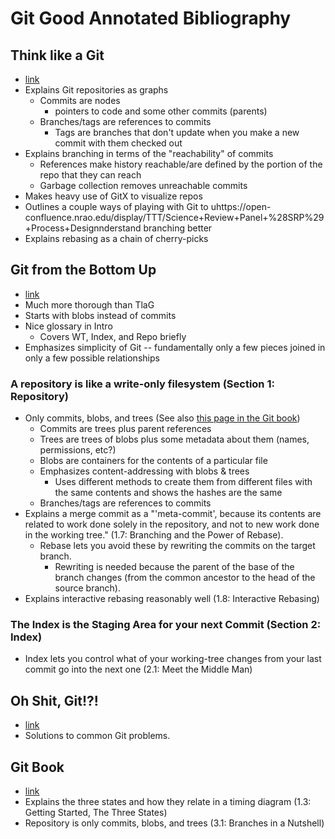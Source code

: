 # Git Good Annotated Bibliography
## Think like a Git
* [link](https://think-like-a-git.net)
* Explains Git repositories as graphs
    * Commits are nodes
        * pointers to code and some other commits (parents)
    * Branches/tags are references to commits
        * Tags are branches that don't update when you make a new commit with them checked out
* Explains branching in terms of the "reachability" of commits
    * References make history reachable/are defined by the portion of the repo that they can reach
    * Garbage collection removes unreachable commits
* Makes heavy use of GitX to visualize repos
* Outlines a couple ways of playing with Git to uhttps://open-confluence.nrao.edu/display/TTT/Science+Review+Panel+%28SRP%29+Process+Designnderstand branching better
* Explains rebasing as a chain of cherry-picks

## Git from the Bottom Up 
* [link](https://jwiegley.github.io/git-from-the-bottom-up)
* Much more thorough than TlaG
* Starts with blobs instead of commits
* Nice glossary in Intro
    * Covers WT, Index, and Repo briefly
* Emphasizes simplicity of Git -- fundamentally only a few pieces joined in only a few possible relationships
### A repository is like a write-only filesystem (Section 1: Repository)
* Only commits, blobs, and trees (See also [this page in the Git book](https://git-scm.com/book/en/v2/Git-Branching-Branches-in-a-Nutshell))
    * Commits are trees plus parent references
    * Trees are trees of blobs plus some metadata about them (names, permissions, etc?)
    * Blobs are containers for the contents of a particular file
    * Emphasizes content-addressing with blobs & trees
        * Uses different methods to create them from different files with the same contents and shows the hashes are the same
    * Branches/tags are references to commits
* Explains a merge commit as a "'meta-commit', because its contents are related to work done solely in the repository, and not to new work done in the working tree." (1.7: Branching and the Power of Rebase).
    * Rebase lets you avoid these by rewriting the commits on the target branch.
        * Rewriting is needed because the parent of the base of the branch changes (from the common ancestor to the head of the source branch).
* Explains interactive rebasing reasonably well (1.8: Interactive Rebasing)
### The Index is the Staging Area for your next Commit (Section 2: Index)
* Index lets you control what of your working-tree changes from your last commit go into the next one (2.1: Meet the Middle Man)

## Oh Shit, Git!?!
* [link](https://ohshitgit.com/#accidental-commit-master)
* Solutions to common Git problems.

## Git Book
* [link](https://git-scm.com/book/en/v2/)
* Explains the three states and how they relate in a timing diagram (1.3: Getting Started, The Three States)
* Repository is only commits, blobs, and trees (3.1: Branches in a Nutshell)
